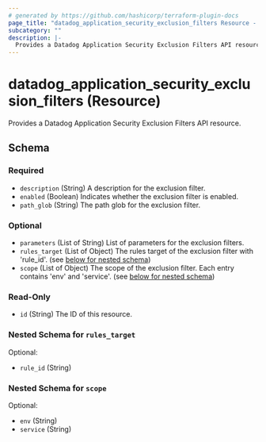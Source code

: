 ```yaml
---
# generated by https://github.com/hashicorp/terraform-plugin-docs
page_title: "datadog_application_security_exclusion_filters Resource - terraform-provider-datadog"
subcategory: ""
description: |-
  Provides a Datadog Application Security Exclusion Filters API resource.
---
```


# datadog_application_security_exclusion_filters (Resource)

Provides a Datadog Application Security Exclusion Filters API resource.



<!-- schema generated by tfplugindocs -->
## Schema

### Required

- `description` (String) A description for the exclusion filter.
- `enabled` (Boolean) Indicates whether the exclusion filter is enabled.
- `path_glob` (String) The path glob for the exclusion filter.

### Optional

- `parameters` (List of String) List of parameters for the exclusion filters.
- `rules_target` (List of Object) The rules target of the exclusion filter with 'rule_id'. (see [below for nested schema](#nestedatt--rules_target))
- `scope` (List of Object) The scope of the exclusion filter. Each entry contains 'env' and 'service'. (see [below for nested schema](#nestedatt--scope))

### Read-Only

- `id` (String) The ID of this resource.

<a id="nestedatt--rules_target"></a>
### Nested Schema for `rules_target`

Optional:

- `rule_id` (String)


<a id="nestedatt--scope"></a>
### Nested Schema for `scope`

Optional:

- `env` (String)
- `service` (String)
